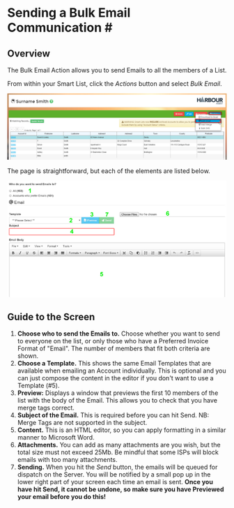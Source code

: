 # Sending a Bulk Email Communication \#

## Overview

The Bulk Email Action allows you to send Emails to all the members of a List.

From within your Smart List, click the _Actions_ button and select _Bulk Email_.

![Bulk Email](../.gitbook/assets/bulkemail1.png)

The page is straightforward, but each of the elements are listed below.

![Bulk Email](../.gitbook/assets/bulkemail.png)

## Guide to the Screen

1. **Choose who to send the Emails to.** Choose whether you want to send to everyone on the list, or only those who have a Preferred Invoice Format of "Email". The number of members that fit both criteria are shown.
2. **Choose a Template.** This shows the same Email Templates that are available when emailing an Account individually. This is optional and you can just compose the content in the editor if you don't want to use a Template \(\#5\).
3. **Preview:** Displays a window that previews the first 10 members of the list with the body of the Email. This allows you to check that you have merge tags correct.
4. **Subject of the Email.** This is required before you can hit Send. NB: Merge Tags are not supported in the subject.
5. **Content.** This is an HTML editor, so you can apply formatting in a similar manner to Microsoft Word.
6. **Attachments.** You can add as many attachments are you wish, but the total size must not exceed 25Mb. Be mindful that some ISPs will block emails with too many attachments.
7. **Sending.** When you hit the _Send_ button, the emails will be queued for dispatch on the Server. You will be notified by a small pop up in the lower right part of your screen each time an email is sent. **Once you have hit Send, it cannot be undone, so make sure you have Previewed your email before you do this!**

